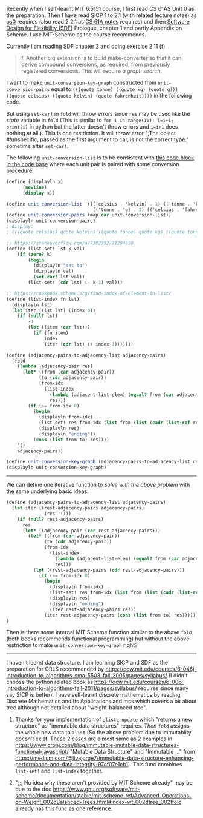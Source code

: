 Recently when I self-learnt MIT 6.5151 course, I first read CS 61AS Unit 0 as the preparation. Then I have read SICP 1 to 2.1 (with related lecture notes) as [ps0][1] requires (also read 2.2.1 as [CS 61A notes][2] requires) and then [Software Design for Flexibility (SDF)][3] Prologue, chapter 1 and partly Appendix on Scheme. I use MIT-Scheme as the course recommends.

Currently I am reading SDF chapter 2 and doing exercise 2.11 (f).
> f. Another big extension is to build make-converter so that it
can derive compound conversions, as required, from previously
registered conversions. This will require *a graph search*.

I want to make `unit-conversion-key-graph` constructed from `unit-conversion-pairs` equal to `(((quote tonne) ((quote kg) (quote g))) ((quote celsius) ((quote kelvin) (quote fahrenheit))))` in the following code.

But using `set-car!` in `fold` will throw errors since `res` may be used like the *state* variable in `fold` (This is similar to `for i in range(10): i=i+1; print(i)` in python but the latter doesn't throw errors and `i=i+1` does nothing at all.). This is one restriction. It will throw error ";The object #!unspecific, passed as the first argument to car, is not the correct type." sometime after `set-car!`.

The following `unit-conversion-list` is to be consistent with [this code block in the code base][4] where each unit pair is paired with some conversion procedure.

```scheme
(define (displayln x)
      (newline)
      (display x))

(define unit-conversion-list '((('celsius . 'kelvin) . 1) (('tonne . 'kg) . 2)
                                (('tonne . 'g) . 3) (('celsius . 'fahrenheit) . 4)))
(define unit-conversion-pairs (map car unit-conversion-list))
(displayln unit-conversion-pairs)
; display:
; (((quote celsius) quote kelvin) ((quote tonne) quote kg) ((quote tonne) quote g) ((quote celsius) quote fahrenheit))

;; https://stackoverflow.com/a/7382392/21294350
(define (list-set! lst k val)
    (if (zero? k)
        (begin
          (displayln "set to")
          (displayln val)
          (set-car! lst val))
        (list-set! (cdr lst) (- k 1) val)))

;; https://cookbook.scheme.org/find-index-of-element-in-list/
(define (list-index fn lst)
  (displayln lst)
  (let iter ((lst lst) (index 0))
    (if (null? lst)
        -1
        (let ((item (car lst)))
          (if (fn item)
              index
              (iter (cdr lst) (+ index 1)))))))

(define (adjacency-pairs-to-adjacency-list adjacency-pairs)
  (fold 
    (lambda (adjacency-pair res) 
      (let* ((from (car adjacency-pair))
            (to (cdr adjacency-pair))
            (from-idx 
              (list-index 
                (lambda (adjacent-list-elem) (equal? from (car adjacent-list-elem))) 
                res)))
        (if (>= from-idx 0)
          (begin 
            (displayln from-idx) 
            (list-set! res from-idx (list from (list (cadr (list-ref res from-idx)) to)))
            (displayln res)
            (displayln "ending"))
          (cons (list from to) res))))
    '()
    adjacency-pairs))

(define unit-conversion-key-graph (adjacency-pairs-to-adjacency-list unit-conversion-pairs))
(displayln unit-conversion-key-graph)
```

---

We can define one iterative function to *solve with the above problem* with the same underlying basic ideas:
```scheme
(define (adjacency-pairs-to-adjacency-list adjacency-pairs)
  (let iter ((rest-adjacency-pairs adjacency-pairs)
              (res '()))
    (if (null? rest-adjacency-pairs)
      res
      (let* ((adjacency-pair (car rest-adjacency-pairs)))
        (let* ((from (car adjacency-pair))
              (to (cdr adjacency-pair))
              (from-idx 
                (list-index 
                  (lambda (adjacent-list-elem) (equal? from (car adjacent-list-elem))) 
                  res)))
          (let ((rest-adjacency-pairs (cdr rest-adjacency-pairs)))
            (if (>= from-idx 0)
              (begin 
                (displayln from-idx) 
                (list-set! res from-idx (list from (list (cadr (list-ref res from-idx)) to)))
                (displayln res)
                (displayln "ending")
                (iter rest-adjacency-pairs res))
              (iter rest-adjacency-pairs (cons (list from to) res))))))))
)
```

Then is there some internal MIT Scheme function similar to the above `fold` (both books recommends functional programming) but without the above restriction to make `unit-conversion-key-graph` right?


  [1]: https://groups.csail.mit.edu/mac/users/gjs/6.945/psets/ps00/dh.pdf
  [2]: https://people.eecs.berkeley.edu/~bh/61a-pages/Volume2/notes.pdf
  [3]: https://mitpress.ublish.com/ebook/software-design-for-flexibility-preview/12618/27
  [4]: https://github.com/sci-42ver/SDF_exercise_solution/blob/1673ef69165bb83232c38f4d9292819949e1ef22/software/sdf/wrappers/units.scm#L77-L83

---

I haven't learnt data structure. I am learning SICP and SDF as the preparation for CRLS recommended by https://ocw.mit.edu/courses/6-046j-introduction-to-algorithms-sma-5503-fall-2005/pages/syllabus/ (I didn't choose the python related book as https://ocw.mit.edu/courses/6-006-introduction-to-algorithms-fall-2011/pages/syllabus/ requires since many say SICP is better). I have self-learnt discrete mathematics by reading Discrete Mathematics and Its Applications and mcs which covers a bit about tree although not detailed about "weight-balanced tree".

1. Thanks for your implementation of `alistq-update` which "returns a new structure" as "immutable data structures" requires. *Then* `fold` assigns the whole new data to `alist` (So the above problem due to immutablity doesn't exist. These 2 cases are almost same as 2 examples in https://www.cronj.com/blog/immutable-mutable-data-structures-functional-javascript/ "Mutable Data Structure" and "Immutable ..." from https://medium.com/@livajorge7/immutable-data-structure-enhancing-performance-and-data-integrity-97cf07e1cb1). This func combines `list-set!` and `list-index` together.

2. ";;; No idea why these aren't provided by MIT Scheme already" may be due to the doc https://www.gnu.org/software/mit-scheme/documentation/stable/mit-scheme-ref/Advanced-Operations-on-Weight_002dBalanced-Trees.html#index-wt_002dtree_002ffold already has this func as one reference.